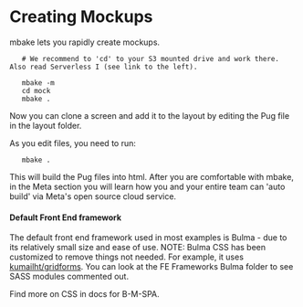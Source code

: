 
# Creating Mockups

mbake lets you rapidly create mockups.

```
   # We recommend to 'cd' to your S3 mounted drive and work there. Also read Serverless I (see link to the left).

   mbake -m
   cd mock
   mbake .

```

Now you can clone a screen and add it to the layout by editing the Pug file in the layout folder.

As you edit files, you need to run:
```
   mbake .
```
This will build the Pug files into html. After you are comfortable with mbake, in the Meta section you will learn how you and your entire team can 'auto build' via Meta's open source cloud service.


#### Default Front End framework

The default front end framework used in most examples is Bulma - due to its relatively small size and ease of use.
NOTE: Bulma CSS has been customized to remove things not needed. For example, it uses [kumailht/gridforms](http://github.com/kumailht/gridforms). You can look at the FE Frameworks Bulma folder to see SASS modules commented out.

Find more on CSS in docs for B-M-SPA.
